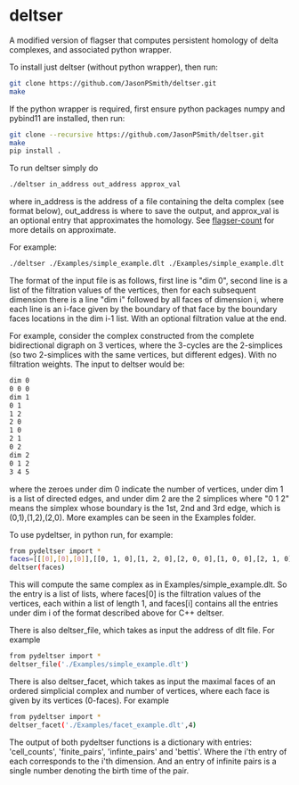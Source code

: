 # deltser
A modified version of flagser that computes persistent homology of delta complexes, and associated python wrapper.

To install just deltser (without python wrapper), then run:
```sh
git clone https://github.com/JasonPSmith/deltser.git
make
```

If the python wrapper is required, first ensure python packages numpy and pybind11 are installed, then run:
```sh
git clone --recursive https://github.com/JasonPSmith/deltser.git
make
pip install .
```

To run deltser simply do
```sh
./deltser in_address out_address approx_val
```
where in_address is the address of a file containing the delta complex (see format below), out_address is where to save the output, and approx_val is an optional entry that approximates the homology. See [flagser-count](https://github.com/JasonPSmith/flagser-count) for more details on approximate.

For example:
```sh
./deltser ./Examples/simple_example.dlt ./Examples/simple_example.dlt
```

The format of the input file is as follows, first line is "dim 0", second line is a list of the filtration values of the vertices, then for each subsequent dimension there is a line "dim i" followed by all faces of dimension i, where each line is an i-face given by the boundary of that face by the boundary faces locations in the dim i-1 list. With an optional filtration value at the end.

For example, consider the complex constructed from the complete bidirectional digraph on 3 vertices, where the 3-cycles are the 2-simplices (so two 2-simplices with the same vertices, but different edges). With no filtration weights. The input to deltser would be:

```sh
dim 0
0 0 0
dim 1
0 1
1 2
2 0
1 0
2 1
0 2
dim 2
0 1 2
3 4 5
```
where the zeroes under dim 0 indicate the number of vertices, under dim 1 is a list of directed edges, and under dim 2 are the 2 simplices where "0 1 2" means the simplex whose boundary is the 1st, 2nd and 3rd edge, which is (0,1),(1,2),(2,0). More examples can be seen in the Examples folder.


To use pydeltser, in python run, for example:
```sh
from pydeltser import *
faces=[[[0],[0],[0]],[[0, 1, 0],[1, 2, 0],[2, 0, 0],[1, 0, 0],[2, 1, 0],[0, 2, 0]],[[0, 1, 2, 0],[3, 4, 5, 0]]]
deltser(faces)
```
This will compute the same complex as in Examples/simple_example.dlt. So the entry is a list of lists, where faces[0] is the filtration values of the vertices, each within a list of length 1, and faces[i] contains all the entries under dim i of the format described above for C++ deltser.

There is also deltser_file, which takes as input the address of dlt file. For example
```sh
from pydeltser import *
deltser_file('./Examples/simple_example.dlt')
```

There is also deltser_facet, which takes as input the maximal faces of an ordered simplicial complex and number of vertices, where each face is given by its vertices (0-faces). For example
```sh
from pydeltser import *
deltser_facet('./Examples/facet_example.dlt',4)
```

The output of both pydeltser functions is a dictionary with entries: 'cell_counts', 'finite_pairs', 'infinte_pairs' and 'bettis'. Where the i'th entry of each corresponds to the i'th dimension. And an entry of infinite pairs is a single number denoting the birth time of the pair.
